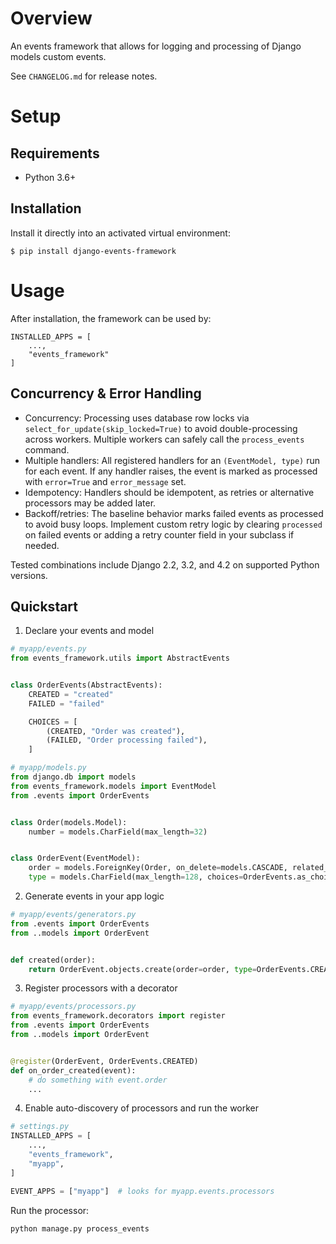 # Overview

An events framework that allows for logging and processing of Django models custom events.

See `CHANGELOG.md` for release notes.

# Setup

## Requirements

- Python 3.6+

## Installation

Install it directly into an activated virtual environment:

```text
$ pip install django-events-framework
```

# Usage

After installation, the framework can be used by:

```text
INSTALLED_APPS = [
    ...,
    "events_framework"
]
```

## Concurrency & Error Handling

- Concurrency: Processing uses database row locks via `select_for_update(skip_locked=True)` to avoid double-processing across workers. Multiple workers can safely call the `process_events` command.
- Multiple handlers: All registered handlers for an `(EventModel, type)` run for each event. If any handler raises, the event is marked as processed with `error=True` and `error_message` set.
- Idempotency: Handlers should be idempotent, as retries or alternative processors may be added later.
- Backoff/retries: The baseline behavior marks failed events as processed to avoid busy loops. Implement custom retry logic by clearing `processed` on failed events or adding a retry counter field in your subclass if needed.

Tested combinations include Django 2.2, 3.2, and 4.2 on supported Python versions.

## Quickstart

1) Declare your events and model

```python
# myapp/events.py
from events_framework.utils import AbstractEvents


class OrderEvents(AbstractEvents):
    CREATED = "created"
    FAILED = "failed"

    CHOICES = [
        (CREATED, "Order was created"),
        (FAILED, "Order processing failed"),
    ]

# myapp/models.py
from django.db import models
from events_framework.models import EventModel
from .events import OrderEvents


class Order(models.Model):
    number = models.CharField(max_length=32)


class OrderEvent(EventModel):
    order = models.ForeignKey(Order, on_delete=models.CASCADE, related_name="events")
    type = models.CharField(max_length=128, choices=OrderEvents.as_choices())
```

2) Generate events in your app logic

```python
# myapp/events/generators.py
from .events import OrderEvents
from ..models import OrderEvent


def created(order):
    return OrderEvent.objects.create(order=order, type=OrderEvents.CREATED)
```

3) Register processors with a decorator

```python
# myapp/events/processors.py
from events_framework.decorators import register
from .events import OrderEvents
from ..models import OrderEvent


@register(OrderEvent, OrderEvents.CREATED)
def on_order_created(event):
    # do something with event.order
    ...
```

4) Enable auto-discovery of processors and run the worker

```python
# settings.py
INSTALLED_APPS = [
    ...,
    "events_framework",
    "myapp",
]

EVENT_APPS = ["myapp"]  # looks for myapp.events.processors
```

Run the processor:

```bash
python manage.py process_events
```
